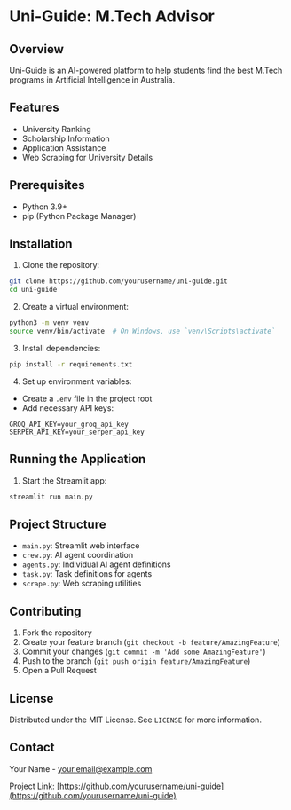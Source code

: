 # Uni-Guide: M.Tech Advisor

## Overview
Uni-Guide is an AI-powered platform to help students find the best M.Tech programs in Artificial Intelligence in Australia.

## Features
- University Ranking
- Scholarship Information
- Application Assistance
- Web Scraping for University Details

## Prerequisites
- Python 3.9+
- pip (Python Package Manager)

## Installation

1. Clone the repository:
```bash
git clone https://github.com/yourusername/uni-guide.git
cd uni-guide
```

2. Create a virtual environment:
```bash
python3 -m venv venv
source venv/bin/activate  # On Windows, use `venv\Scripts\activate`
```

3. Install dependencies:
```bash
pip install -r requirements.txt
```

4. Set up environment variables:
- Create a `.env` file in the project root
- Add necessary API keys:
```
GROQ_API_KEY=your_groq_api_key
SERPER_API_KEY=your_serper_api_key
```

## Running the Application

1. Start the Streamlit app:
```bash
streamlit run main.py
```

## Project Structure
- `main.py`: Streamlit web interface
- `crew.py`: AI agent coordination
- `agents.py`: Individual AI agent definitions
- `task.py`: Task definitions for agents
- `scrape.py`: Web scraping utilities

## Contributing
1. Fork the repository
2. Create your feature branch (`git checkout -b feature/AmazingFeature`)
3. Commit your changes (`git commit -m 'Add some AmazingFeature'`)
4. Push to the branch (`git push origin feature/AmazingFeature`)
5. Open a Pull Request

## License
Distributed under the MIT License. See `LICENSE` for more information.

## Contact
Your Name - your.email@example.com

Project Link: [https://github.com/yourusername/uni-guide](https://github.com/yourusername/uni-guide)
